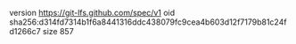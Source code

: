 version https://git-lfs.github.com/spec/v1
oid sha256:d314fd7314b1f6a8441316ddc438079fc9cea4b603d12f7179b81c24fd1266c7
size 857
